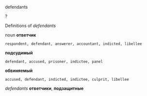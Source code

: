 defendants

?


Definitions of _defendants_

noun
**ответчик**

    respondent, defendant, answerer, accountant, indicted, libellee
**подсудимый**

    defendant, accused, prisoner, indictee, panel
**обвиняемый**

    accused, defendant, indicted, indictee, culprit, libellee

_defendants_
**ответчики**, **подзащитные**
